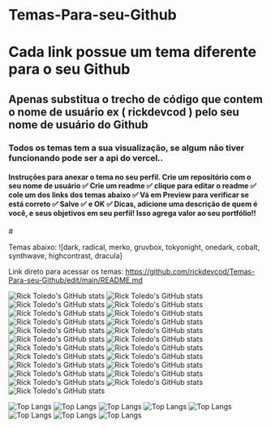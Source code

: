 # Temas-Para-seu-Github

<div>
  <h1>
    Cada link possue um tema diferente para o seu Github
  </h1>
  <h2>
    Apenas substitua o trecho de código que contem o nome de usuário ex ( rickdevcod ) pelo seu nome de usuário do Github
  </h2>
  <h3>
    Todos os temas tem a sua visualização, se algum não tiver funcionando pode ser a api do vercel..
  </h3>
  <h4>
    Instruções para anexar o tema no seu perfil.
    Crie um repositório com o seu nome de usuário ✅
    Crie um readme ✅
    clique para editar o readme ✅
    cole um dos links dos temas abaixo ✅ 
    Vá em Preview para verificar se está correto ✅
    Salve ✅ e OK ✅ 
    Dicas, adicione uma descrição de quem é você, e seus objetivos em seu perfil! Isso agrega valor ao seu portfólio!!
  </h4>
</div>

<section>
  #
</section>


Temas abaixo: 
 ![dark, radical, merko, gruvbox, tokyonight, onedark, cobalt, synthwave, highcontrast, dracula]
 
 Link direto para acessar os temas:
 https://github.com/rickdevcod/Temas-Para-seu-Github/edit/main/README.md
 
![Rick Toledo's GitHub stats](https://github-readme-stats.vercel.app/api?username=rickdevcod&show_icons=true&theme=dracula)
![Rick Toledo's GitHub stats](https://github-readme-stats.vercel.app/api?username=rickdevcod&show_icons=true&theme=graywhite)
![Rick Toledo's GitHub stats](https://github-readme-stats.vercel.app/api?username=rickdevcod&show_icons=true&theme=radical)
![Rick Toledo's GitHub stats](https://github-readme-stats.vercel.app/api?username=rickdevcod&show_icons=true&theme=cobalt)
![Rick Toledo's GitHub stats](https://github-readme-stats.vercel.app/api?username=rickdevcod&show_icons=true&theme=calm)
![Rick Toledo's GitHub stats](https://github-readme-stats.vercel.app/api?username=rickdevcod&show_icons=true&theme=synthwave)
![Rick Toledo's GitHub stats](https://github-readme-stats.vercel.app/api?username=rickdevcod&show_icons=true&theme=merko)
![Rick Toledo's GitHub stats](https://github-readme-stats.vercel.app/api?username=rickdevcod&show_icons=true&theme=light)
![Rick Toledo's GitHub stats](https://github-readme-stats.vercel.app/api?username=rickdevcod&show_icons=true&theme=radical&bg_color=DEG,F6006E,8814DB,0000FF&title_color=00ff00&icon_color=00ff00&text_color=00ff00)
![Rick Toledo's GitHub stats](https://github-readme-stats.vercel.app/api?username=rickdevcod&show_icons=true&theme=radical&bg_color=DEG,00FF00,0000FF,9400D3&title_color=00ff00&icon_color=00ff00&text_color=00ff00)
![Rick Toledo's GitHub stats](https://github-readme-stats.vercel.app/api?username=rickdevcod&show_icons=true&theme=radical&bg_color=DEG,FF0000,FFA500,FFFF00&title_color=00ff00&icon_color=00ff00&text_color=00ff00)
![Rick Toledo's GitHub stats](https://github-readme-stats.vercel.app/api?username=rickdevcod&show_icons=true&theme=radical&bg_color=DEG,0000FF,00FF00,FFFF00&title_color=00ff00&icon_color=00ff00&text_color=00ff00)
![Rick Toledo's GitHub stats](https://github-readme-stats.vercel.app/api?username=rickdevcod&show_icons=true&theme=radical&bg_color=DEG,F6006E,0000FF,00FF00&title_color=00ff00&icon_color=00ff00&text_color=00ff00)
![Rick Toledo's GitHub stats](https://github-readme-stats.vercel.app/api?username=rickdevcod&show_icons=true&theme=radical&bg_color=DEG,FFA500,FFFF00,F6006E&title_color=00ff00&icon_color=00ff00&text_color=00ff00)
![Rick Toledo's GitHub stats](https://github-readme-stats.vercel.app/api?username=rickdevcod&show_icons=true&theme=radical&bg_color=DEG,00FFFF,0000FF,9400D3&title_color=00ff00&icon_color=00ff00&text_color=00ff00)
![Rick Toledo's GitHub stats](https://github-readme-stats.vercel.app/api?username=rickdevcod&show_icons=true&theme=radical&bg_color=DEG,FFFF00,F6006E,9400D3&title_color=00ff00&icon_color=00ff00&text_color=00ff00)
![Rick Toledo's GitHub stats](https://github-readme-stats.vercel.app/api?username=rickdevcod&show_icons=true&theme=radical&bg_color=DEG,FF0000,00FF00,00FFFF&title_color=00ff00&icon_color=00ff00&text_color=00ff00)
![Rick Toledo's GitHub stats](https://github-readme-stats.vercel.app/api?username=rickdevcod&show_icons=true&theme=radical&bg_color=DEG,0000FF,FFA500,F6006E&title_color=00ff00&icon_color=00ff00&text_color=00ff00)
![Rick Toledo's GitHub stats](https://github-readme-stats.vercel.app/api?username=rickdevcod&show_icons=true&theme=radical&bg_color=DEG,00FF00,FFFF00,FFA500&title_color=00ff00&icon_color=00ff00&text_color=00ff00)
![Rick Toledo's GitHub stats](https://github-readme-stats.vercel.app/api?username=rickdevcod&show_icons=true&theme=radical&bg_color=DEG,F6006E,9400D3,00FFFF&title_color=00ff00&icon_color=00ff00&text_color=00ff00)
![Rick Toledo's GitHub stats](https://github-readme-stats.vercel.app/api?username=rickdevcod&show_icons=true&theme=radical&bg_color=DEG,FFFF00,00FFFF,00FF00&title_color=00ff00&icon_color=00ff00&text_color=00ff00)
![Rick Toledo's GitHub stats](https://github-readme-stats.vercel.app/api?username=rickdevcod&show_icons=true&theme=radical&bg_color=DEG,FF0000,F6006E,0000FF&title_color=00ff00&icon_color=00ff00&text_color=00ff00)
![Rick Toledo's GitHub stats](https://github-readme-stats.vercel.app/api?username=rickdevcod&show_icons=true&theme=radical&bg_color=DEG,FFA500,00FF00,9400D3&title_color=00ff00&icon_color=00ff00&text_color=00ff00)

![Top Langs](https://github-readme-stats.vercel.app/api/top-langs/?username=rickdevcod&hide_progress=true&bg_color=DEG,FFC0CB,FFFFCC&text_color=333333)
![Top Langs](https://github-readme-stats.vercel.app/api/top-langs/?username=rickdevcod&hide_progress=true&bg_color=DEG,FF6B6B,FFC3A0&text_color=333333)
![Top Langs](https://github-readme-stats.vercel.app/api/top-langs/?username=rickdevcod&hide_progress=true&bg_color=DEG,000428,004e92&text_color=FFFFFF)
![Top Langs](https://github-readme-stats.vercel.app/api/top-langs/?username=rickdevcod&hide_progress=true&bg_color=DEG,E6E6E6,F4F4F4&text_color=333333)
![Top Langs](https://github-readme-stats.vercel.app/api/top-langs/?username=rickdevcod&hide_progress=true&bg_color=DEG,FFAF9E,FFD3B5&text_color=333333)
![Top Langs](https://github-readme-stats.vercel.app/api/top-langs/?username=rickdevcod&hide_progress=true&bg_color=DEG,90E0EF,ADDBD8&text_color=333333)
![Top Langs](https://github-readme-stats.vercel.app/api/top-langs/?username=rickdevcod&hide_progress=true&bg_color=DEG,E3F5E1,C1F4C6&text_color=333333)
![Top Langs](https://github-readme-stats.vercel.app/api/top-langs/?username=rickdevcod&hide_progress=true&bg_color=DEG,E2D2FF,BCB0FF&text_color=333333)




